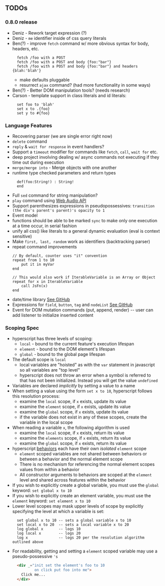 ## TODOs

### 0.8.0 release
* Deniz - Rework target expression (?)
* Deniz - `me` identifier inside of css query literals
* Ben(?) - improve `fetch` command w/ more obvious syntax for body, headers, etc.
  ```text
    fetch /foo with a POST
    fetch /foo with a POST and body {foo:"bar"}
    fetch /foo with a POST and body {foo:"bar"} and headers {blah:'blah'}
  ```
  * make defaults pluggable
  * resurrect `ajax` command?  (had more functionality in some ways)
* Ben(?) - Better DOM manipulation tools? (needs research)
* Carson - template support in class literals and id literals:
  ```hyperscript
    set foo to 'blah'
    set x to .{foo}
    set y to #{foo}
  ```

### Language Features
* Recovering parser (we are single error right now)
* `delete` command
* `reply` & `wait for response` in event handlers?
*  Support a `timeout` modifier for commands like `fetch`, `call`, `wait for` etc.
  * deep project involving dealing w/ async commands not executing if they time out during execution
* `merge/merge into` - Merge objects with one another
* runtime type checked parameters and return types
  ```text
    def(foo:String!) : String!
    end
  ```
* Full `sed` command for string manipulation?
* `play` command using [Web Audio API](https://developer.mozilla.org/en-US/docs/Web/API/Web_Audio_API)
* Support parenthesizes expressions in pseudopossessives: `transition (the div's parent's parent)'s opacity to 1`
* Event model
* functions should be able to be marked `sync` to make only one execution at a time occur, in serial fashion
* unify all css() like literals to a general dynamic evaluation (eval is context sensitive)
* Make `first, last, random` work as identifiers (backtracking parser)
* repeat command improvements
    ```
    // By default, counter uses "it" convention
    repeat from 1 to 10
        put it in myVar
    end

    // This would also work if IterableVariable is an Array or Object
    repeat for x in IterableVariable
        call JsFn(x)
    end
    ```
* date/time library [See GitHub](https://github.com/bigskysoftware/_hyperscript/issues/123)
* Expressions for `field`, `button`, `tag` and `nodeList` [See GitHub](https://github.com/bigskysoftware/_hyperscript/issues/121)
* Event for DOM mutation commands (put, append, render) -- user can add listener to initialize inserted content

### Scoping Spec

* hyperscript has three levels of scoping:
    * `local` - bound to the current feature's execution lifespan
    * `element` - bound to the DOM element's lifespan
    * `global` - bound to the global page lifespan
* The default scope is `local`
    * local variables are "hoisted" as with the `var` statement in javascript so all variables are "top level"
    * hyperscript does not throw an error when a symbol is referred to that has not been initialized.  Instead you
      will get the value `undefined`
* Variables are declared *implicitly* by setting a value to a name
* When setting a value using the form `set x to 10`, hyperscript follows this resolution process:
  * examine the `local` scope, if `x` exists, update its value
  * examine the `element` scope, if `x` exists, update its value
  * examine the `global` scope, if `x` exists, update its value
  * if the variable does not exist in any of these scopes, create the variable in the local scope
* When reading a variable `x`, the following algorithm is used
  * examine the `local` scope, if `x` exists, return its value
  * examine the `elements` scope, if `x` exists, return its value
  * examine the `global` scope, if `x` exists, return its value
* hyperscript [behaviors](/features/behavior/) each have their own *isolated* `element` scope
  * `element` scoped variables are not shared between behaviors or between a behavior and the normal element scope
  * There is no mechanism for referencing the normal element scopes values from within a behavior
  * All constructor arguments to behaviors are scoped at the `element` level and shared across features within the
    behavior
* If you wish to explicitly create a global variable, you must use the `global` keyword: `set global x to 10`
* If you wish to explicitly create an element variable, you must use the `element` keyword: `set element x to 10`
* Lower level scopes may mask upper levels of scope by explicitly specifying the level at which a variable is set:
  ```hyperscript
    set global x to 10 -- sets a global variable x to 10
    set local x to 20  -- sets a local variable x to 20
    log global x       -- logs 10
    log local x        -- logs 20
    log x              -- logs 20 per the resolution algorithm outlined above
  ```
* For readability, getting and setting a `element` scoped variable may use a pseudo-possessive `'s`
  ```html
    <div _="init set the element's foo to 10
            on click put foo into me">
      Click me...
    </div>
  ```
